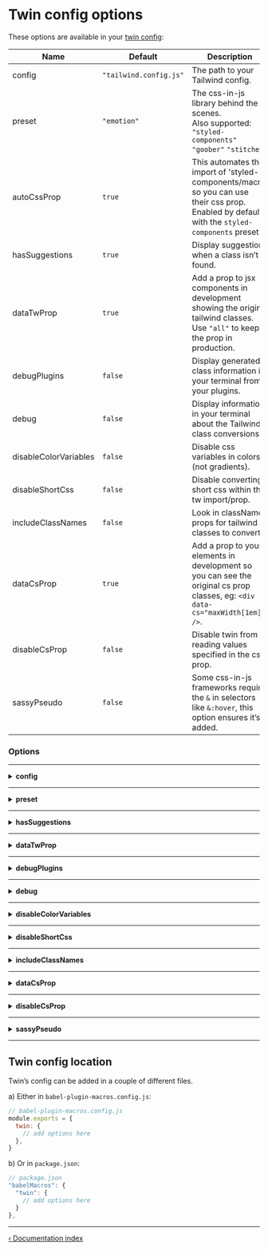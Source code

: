 [](#twin-config-options)

# Twin config options

These options are available in your [twin config](#configlocation):

| Name                  | Default                | Description                                                                                                                                   |
| --------------------- | ---------------------- | --------------------------------------------------------------------------------------------------------------------------------------------- |
| config                | `"tailwind.config.js"` | The path to your Tailwind config.                                                                                                             |
| preset                | `"emotion"`            | The css-in-js library behind the scenes.<br>Also supported: `"styled-components"` `"goober"` `"stitches"`                                     |
| autoCssProp           | `true`                 | This automates the import of 'styled-components/macro' so you can use their css prop. Enabled by default with the `styled-components` preset. |
| hasSuggestions        | `true`                 | Display suggestions when a class isn’t found.                                                                                                 |
| dataTwProp            | `true`                 | Add a prop to jsx components in development showing the original tailwind classes.<br/> Use `"all"` to keep the prop in production.           |
| debugPlugins          | `false`                | Display generated class information in your terminal from your plugins.                                                                       |
| debug                 | `false`                | Display information in your terminal about the Tailwind class conversions.                                                                    |
| disableColorVariables | `false`                | Disable css variables in colors (not gradients).                                                                                              |
| disableShortCss       | `false`                | Disable converting short css within the tw import/prop.                                                                                       |
| includeClassNames     | `false`                | Look in className props for tailwind classes to convert.                                                                                      |
| dataCsProp            | `true`                 | Add a prop to your elements in development so you can see the original cs prop classes, eg: `<div data-cs="maxWidth[1em]" />`.                |
| disableCsProp         | `false`                | Disable twin from reading values specified in the cs prop.                                                                                    |
| sassyPseudo           | `false`                | Some css-in-js frameworks require the `&` in selectors like `&:hover`, this option ensures it’s added.                                        |

### Options

---

<details>

  <summary><strong>config</strong></summary>

<br />

```js
config: 'tailwind.config.js', // Path to the tailwind config
```

Set a custom location by specifying a path to your tailwind.config.js file.

**Monorepos / Workspaces**: The tailwind.config.js is commonly added as a shared file in the project root so you may need to add a `path.resolve` on the pathname in the twin config:

```js
// babel-plugin-macros.config.js
const path = require('path')

module.exports = {
  twin: {
    config: path.resolve(__dirname, '../../', 'tailwind.config.js'),
  },
}
```

</details>

---

<details>

  <summary><strong>preset</strong></summary>

<br />

```js
preset: 'emotion', // Set the css-in-js library to use with twin
```

Supports: `'emotion'` / `'styled-components'` / `'goober'` / `'stitches'`.

The preset option primarily assigns the library imports for `css`, `styled` and `GlobalStyles`.

</details>

---

<details>

  <summary><strong>hasSuggestions</strong></summary>

<br />

```js
hasSuggestions: false, // Set the display of suggestions when a class isn’t found
```

Set `hasSuggestions` to `false` to remove the display of suggestions in your terminal.

</details>

---

<details>

  <summary><strong>dataTwProp</strong></summary>

<br />

```js
dataTwProp: false, // Set the display of the data-tw prop on jsx elements
```

The `data-tw` prop gets added to your elements while in development so you can see the original tailwind classes:

```js
<div data-tw="bg-black" />
```

If you add the value `all`, twin will add the data-tw prop in production as well as development.

</details>

---

<details>

  <summary><strong>debugPlugins</strong></summary>

<br />

```js
debugPlugins: true, // Display generated class information from your plugins
```

By adding debugPlugins: true to your config, you'll see a list of classes and the css your plugins are creating.
Visualising this data helps iron out bugs when you're adding or editing plugins.
The feedback only displays in development.

</details>

---

<details>

  <summary><strong>debug</strong></summary>

<br />

```js
debug: true, // Display information about the Tailwind class conversions
```

When debug mode is on, twin shows the generated css for each class used:

```shell
✓ bg-custom-class {"backgroundColor":"var(--custom-color)"}
```

This feedback only displays in development.

</details>

---

<details>

  <summary><strong>disableColorVariables</strong></summary>

<br />

When disableColorVariables set to true, css variables are disabled for the following types of classes:

```js
import tw from 'twin.macro'

tw`border-green-400`
tw`text-green-400`
tw`bg-green-400`
tw`placeholder-green-500`
tw`divide-green-500`

// ↓ ↓ ↓ ↓ ↓ ↓
;({
  borderColor: '#68d391',
})
;({
  color: '#68d391',
})
;({
  backgroundColor: '#68d391',
})
;({
  '::placeholder': {
    color: '#48bb78',
  },
})
;({
  '> :not(template) ~ :not(template)': {
    borderColor: '#48bb78',
  },
})
```

Note that opacity classes won’t work and gradients aren’t affected while in this mode:

```js
import tw from 'twin.macro'

tw`text-green-400 text-opacity-50`
tw`bg-gradient-to-b from-gray-100 to-gray-200`

// ↓ ↓ ↓ ↓ ↓ ↓
;({
  color: '#68d391',
  '--text-opacity': '0.5',
})
;({
  backgroundImage: 'linear-gradient(to bottom, var(--gradient-color-stops))',
  '--gradient-from-color': '#f7fafc',
  '--gradient-color-stops':
    'var(--gradient-from-color), var(--gradient-to-color, rgba(247, 250, 252, 0))',
  '--gradient-to-color': '#edf2f7',
})
```

</details>

---

<details>

  <summary><strong>disableShortCss</strong></summary>

<br />

```js
disableShortCss: true, // Disable converting short css within the tw import/prop
```

When set to `true`, this will throw an error if short css is added within the tw import or tw prop.

If you want to disable short css completely, you’ll also need to set `dataCsProp: false`.

</details>

---

<details>

  <summary><strong>includeClassNames</strong></summary>

<br />

```js
includeClassNames: true, // Check className props for tailwind classes to convert
```

When a tailwind class is found in a className prop, it’s plucked out, converted and delivered to the css-in-js library.

- Unmatched classes are skipped and preserved within the className
- Suggestions aren’t shown for unmatched classes like they are for the tw prop
- The tw and css props can be used on the same jsx element
- Limitation: classNames with conditional props or variables aren’t touched, eg: `<div className={isBlock && "block"} />`

</details>

---

<details>

  <summary><strong>dataCsProp</strong></summary>

<br />

```js
dataCsProp: false, // JSX prop twin adds that shows the original cs prop classes
```

If you add short css within the `cs` prop then twin will add a `data-cs` prop to preserve the css you added.
This option controls the display of the prop.

Shows in development only.

</details>

---

<details>

  <summary><strong>disableCsProp</strong></summary>

<br />

```js
disableCsProp: true, // Whether to read short css values added in a `cs` prop
```

If you're using the cs prop for something else or don’t want other developers using the feature you can disable it with this option.

</details>

---

<details>

  <summary><strong>sassyPseudo</strong></summary>

<br />

```js
sassyPseudo: true, // Prefix pseudo selectors with a `&`
```

Some css-in-js frameworks require the `&` in selectors like `&:hover`, this option ensures it’s added.

</details>

---

[](#twin-config-location)

## Twin config location

Twin’s config can be added in a couple of different files.

a) Either in `babel-plugin-macros.config.js`:

```js
// babel-plugin-macros.config.js
module.exports = {
  twin: {
    // add options here
  },
}
```

b) Or in `package.json`:

```js
// package.json
"babelMacros": {
  "twin": {
    // add options here
  }
},
```

---

[&lsaquo; Documentation index](https://github.com/ben-rogerson/twin.macro/blob/master/docs/index.md)
